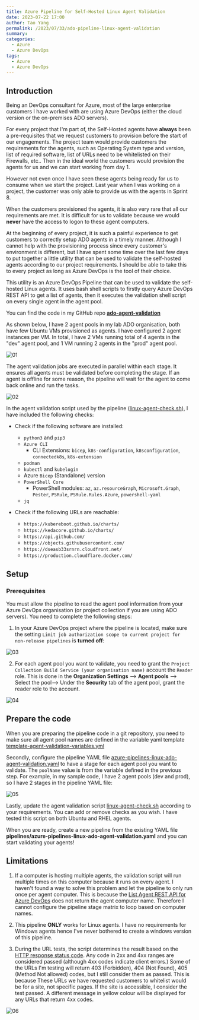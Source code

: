 ```yaml
---
title: Azure Pipeline for Self-Hosted Linux Agent Validation
date: 2023-07-22 17:00
author: Tao Yang
permalink: /2023/07/33/ado-pipeline-linux-agent-validation
summary:
categories:
  - Azure
  - Azure DevOps
tags:
  - Azure
  - Azure DevOps
---
```


## Introduction

Being an DevOps consultant for Azure, most of the large enterprise customers I have worked with are using Azure DevOps (either the cloud version or the on-premises ADO servers).

For every project that I'm part of, the Self-Hosted agents have **always** been a pre-requisites that we request customers to provision before the start of our engagements. The project team would provide customers the requirements for the agents, such as Operating System type and version, list of required software, list of URLs need to be whitelisted on their Firewalls, etc.. Then in the ideal world the customers would provision the agents for us and we can start working from day 1.

However not even once I have seen these agents being ready for us to consume when we start the project. Last year when I was working on a project, the customer was only able to provide us with the agents in Sprint 8.

When the customers provisioned the agents, it is also very rare that all our requirements are met. It is difficult for us to validate because we would **never** have the access to logon to these agent computers.

At the beginning of every project, it is such a painful experience to get customers to correctly setup ADO agents in a timely manner. Although I cannot help with the provisioning process since every customer's environment is different, but I have spent some time over the last few days to put together a little utility that can be used to validate the self-hosted agents according to our project requirements. I should be able to take this to every project as long as Azure DevOps is the tool of their choice.

This utility is an Azure DevOps Pipeline that can be used to validate the self-hosted Linux agents. It uses bash shell scripts to firstly query Azure DevOps REST API to get a list of agents, then it executes the validation shell script on every single agent in the agent pool.

You can find the code in my GitHub repo **[ado-agent-validation](https://github.com/tyconsulting/ado-agent-validation)**

As shown below, I have 2 agent pools in my lab ADO organisation, both have few Ubuntu VMs provisioned as agents. I have configured 2 agent instances per VM. In total, I have 2 VMs running total of 4 agents in the "dev" agent pool, and 1 VM running 2 agents in the "prod" agent pool.

![01](../../assets/images/2023/07/ado-agent-validation-01.jpg)

The agent validation jobs are executed in parallel within each stage. It ensures all agents must be validated before completing the stage. If an agent is offline for some reason, the pipeline will wait for the agent to come back online and run the tasks.

![02](../../assets/images/2023/07/ado-agent-validation-02.jpg)

In the agent validation script used by the pipeline ([linux-agent-check.sh](https://github.com/tyconsulting/ado-agent-validation/blob/main/scripts/linux-agent-check.sh)), I have included the following checks:

* Check if the following software are installed:
  * `python3` and `pip3`
  * `Azure CLI`
    * CLI Extensions: `bicep`, `k8s-configuration`, `k8sconfiguration`, `connectedk8s`, `k8s-extension`
  * `podman`
  * `kubectl` and `kubelogin`
  * Azure `Bicep` (Standalone) version
  * `PowerShell Core`
    * PowerShell modules: `az`, `az.resourceGraph`, `Microsoft.Graph`, `Pester`, `PSRule`, `PSRule.Rules.Azure`, `powershell-yaml`
  * `jq`

* Check if the following URLs are reachable:
  * `https://kubereboot.github.io/charts/`
  * `https://kedacore.github.io/charts/`
  * `https://api.github.com/`
  * `https://objects.githubusercontent.com/`
  * `https://dseasb33srnrn.cloudfront.net/`
  * `https://production.cloudflare.docker.com/`

## Setup

### Prerequisites

You must allow the pipeline to read the agent pool information from your Azure DevOps organisation (or project collection if you are using ADO servers). You need to complete the following steps:

1. In your Azure DevOps project where the pipeline is located, make sure the setting `Limit job authorization scope to current project for non-release pipelines` is **turned off**:

![03](../../assets/images/2023/07/ado-agent-validation-03.jpg)

2. For each agent pool you want to validate, you need to grant the `Project Collection Build Service (your organisation name)` account the `Reader` role. This is done in the **Organization Settings** --> **Agent pools** --> Select the pool--> Under the **Security** tab of the agent pool, grant the reader role to the account.

![04](../../assets/images/2023/07/ado-agent-validation-04.jpg)

## Prepare the code

When you are preparing the pipeline code in a git repository, you need to make sure all agent pool names are defined in the variable yaml template [template-agent-validation-variables.yml](https://github.com/tyconsulting/ado-agent-validation/blob/main/pipelines/templates/template-agent-validation-variables.yml)

Secondly, configure the pipeline YAML file [azure-pipelines-linux-ado-agent-validation.yaml](https://github.com/tyconsulting/ado-agent-validation/blob/main/pipelines/azure-pipelines-linux-ado-agent-validation.yaml) to have a stage for each agent pool you want to validate. The `poolName` value is from the variable defined in the previous step. For example, in my sample code, I have 2 agent pools (dev and prod), so I have 2 stages in the pipeline YAML file:

![05](../../assets/images/2023/07/ado-agent-validation-05.jpg)

Lastly, update the agent validation script [linux-agent-check.sh](https://github.com/tyconsulting/ado-agent-validation/blob/main/scripts/linux-agent-check.sh) according to your requirements. You can add or remove checks as you wish. I have tested this script on both Ubuntu and RHEL agents.

When you are ready, create a new pipeline from the existing YAML file **pipelines/azure-pipelines-linux-ado-agent-validation.yaml** and you can start validating your agents!

## Limitations

1. If a computer is hosting multiple agents, the validation script will run multiple times on this computer because it runs on every agent. I haven't found a way to solve this problem and let the pipeline to only run once per agent computer. This is because the [List Agent REST API for Azure DevOps](https://learn.microsoft.com/en-us/rest/api/azure/devops/distributedtask/agents/list?view=azure-devops-rest-7.0) does not return the agent computer name. Therefore I cannot configure the pipeline stage matrix to loop based on computer names.

2. This pipeline **ONLY** works for Linux agents. I have no requirements for Windows agents hence I've never bothered to create a windows version of this pipeline.

3. During the URL tests, the script determines the result based on the [HTTP response status code](https://en.wikipedia.org/wiki/List_of_HTTP_status_codes). Any code in 2xx and 4xx ranges are considered passed (although 4xx codes indicate client errors.) Some of the URLs I'm testing will return 403 (Forbidden), 404 (Not Found), 405 (Method Not allowed) codes, but I still consider them as passed. This is because These URLs we have requested customers to whitelist would be for a site, not specific pages. If the site is accessible, I consider the test passed. A different message in yellow colour will be displayed for any URLs that return 4xx codes.

![06](../../assets/images/2023/07/ado-agent-validation-06.jpg)
